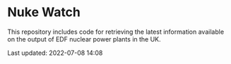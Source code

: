 # Nuke Watch

This repository includes code for retrieving the latest information available on the output of EDF nuclear power plants in the UK.

Last updated: 2022-07-08 14:08